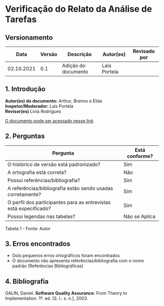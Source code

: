 # Verificação do Relato da Análise de Tarefas

## Versionamento

| Data       | Versão | Descrição           | Autor(es) | Revisado por |
| ---------- | ------ | ------------------- | --------- | ------------ |
| 02.10.2021 | 0.1    | Adição do documento |Laís Portela |            |

## 1. Introdução

<b>Autor(es) do documento:</b> Arthur, Brenno e Eliás<br>
<b>Inspetor/Moderador:</b> Laís Portela<br>
<b>Revisor(es)</b> Lívia Rodrigues <br>

<a href="https://interacao-humano-computador.github.io/2021.1-Semob-DF/#/pages/relatoAnalisedeTarefas">O documento pode ser acessado nesse link</a>

## 2. Perguntas

| Pergunta                                                           | Está conforme? |
| ------------------------------------------------------------------ | -------------- |
| O histórico de versão está padronizado?                            | Sim            |
| A ortografia está correta?                                         | Não            |
| Possui referências/bibliografia?                                   | Sim            |
| A referências/bibliografia estão sendo usadas corretamente?        | Sim            |
| O perfil dos participantes para as entrevistas está especificado?  | Sim            |
| Possui legendas nas tabelas?                                       | Não se Aplica  |

Tabela 1 - Fonte: Autor

## 3. Erros encontrados

- Dois pequenos erros ortográficos foram encontrados
- O documento não apresenta referências/bibliografia com o nome padrão (Referências Bibliográficas)

## 4. Bibliografia

GALIN, Daniel. <b>Software Quality Assurance</b>: From Theory to Implementation. 1ª. ed. [S. l.: s. n.], 2003.
